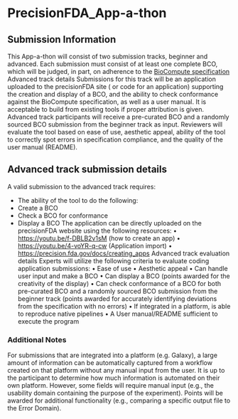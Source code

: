# PrecisionFDA_App-a-thon

## Submission Information
This App-a-thon will consist of two submission tracks, beginner and advanced. Each submission must consist of at least one complete BCO, which will be judged, in part, on adherence to the [BioCompute specification](https://github.com/biocompute-objects/BCO_Specification/tree/1.3.0)
Advanced track details
Submissions for this track will be an application uploaded to the precisionFDA site ( or code for an application)  supporting the creation and display of a BCO, and the ability to check conformance against the BioCompute specification, as well as a user manual. It is acceptable to build from existing tools if proper attribution is given. Advanced track participants will receive a pre-curated BCO and a randomly sourced BCO submission from the beginner track as input. Reviewers will evaluate the tool based on ease of use, aesthetic appeal, ability of the tool to correctly spot errors in specification compliance, and the quality of the user manual (README).

## Advanced track submission details
A valid submission to the advanced track requires:
- The ability of the tool to do the following:
- Create a BCO
- Check a BCO for conformance
- Display a BCO
The application can be directly uploaded on the precisionFDA website using the following resources:
•	https://youtu.be/f-DBLB2v1sM  (how to create an app)
•	https://youtu.be/4-voYR-q-cw (Application import)
•	https://precision.fda.gov/docs/creating_apps
Advanced track evaluation details
Experts will utilize the following criteria to evaluate coding application submissions:
•	Ease of use 
•	Aesthetic appeal
•	Can handle user input and make a BCO
•	Can display a BCO (points awarded for the creativity of the display)
•	Can check conformance of a BCO for both pre-curated BCO and a randomly sourced BCO submission from the beginner track (points awarded for accurately identifying deviations from the specification with no errors)
•	If integrated in a platform, is able to reproduce native pipelines
•	A User manual/README sufficient to execute the program

### Additional Notes

For submissions that are integrated into a platform (e.g. Galaxy), a large amount of information can be automatically captured from a workflow created on that platform without any manual input from the user. It is up to the participant to determine how much information is automated on their own platform. However, some fields will require manual input (e.g., the usability domain containing the purpose of the experiment). Points will be awarded for additional functionality (e.g., comparing a specific output file to the Error Domain).


